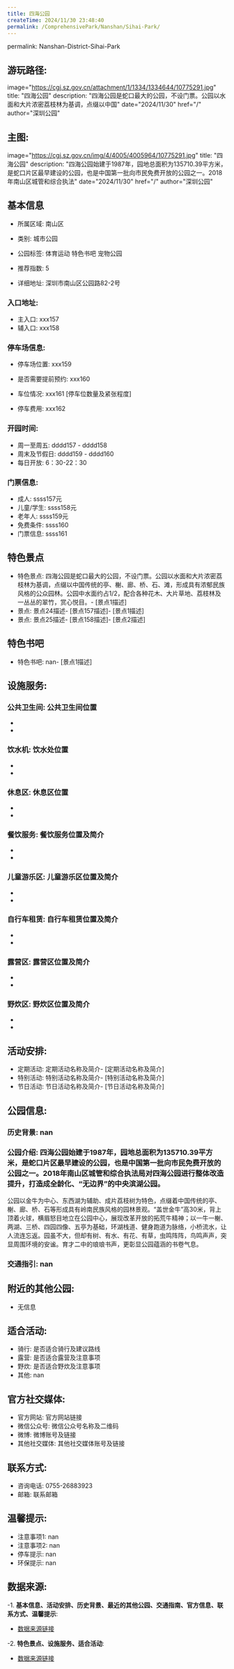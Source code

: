 ```yaml
---
title: 四海公园
createTime: 2024/11/30 23:48:40
permalink: /ComprehensivePark/Nanshan/Sihai-Park/
---
```

permalink: Nanshan-District-Sihai-Park
## 游玩路径:
image="https://cgj.sz.gov.cn/attachment/1/1334/1334644/10775291.jpg"
title: "四海公园"
description: "四海公园是蛇口最大的公园，不设门票。公园以水面和大片浓密荔枝林为基调，点缀以中国"
date="2024/11/30"
href="/"
author="深圳公园"
## 主图:
image="https://cgj.sz.gov.cn/img/4/4005/4005964/10775291.jpg"
title: "四海公园"
description: "四海公园始建于1987年，园地总面积为135710.39平方米，是蛇口片区最早建设的公园，也是中国第一批向市民免费开放的公园之一。2018年南山区城管和综合执法"
date="2024/11/30"
href="/"
author="深圳公园"
## 基本信息

- 所属区域: 南山区

- 类别: 城市公园

- 公园标签: 体育运动 特色书吧 宠物公园

- 推荐指数: 5

- 详细地址: 深圳市南山区公园路82-2号

### 入口地址:
- 主入口: xxx157
- 辅入口: xxx158
### 停车场信息:
- 停车场位置: xxx159

- 是否需要提前预约: xxx160

- 车位情况: xxx161 [停车位数量及紧张程度]

- 停车费用: xxx162

### 开园时间:
- 周一至周五: dddd157 - dddd158
- 周末及节假日: dddd159 - dddd160
- 每日开放: 6：30-22：30

### 门票信息:
- 成人: ssss157元
- 儿童/学生: ssss158元
- 老年人: ssss159元
- 免费条件: ssss160
- 门票信息: ssss161
## 特色景点
- 特色景点: 四海公园是蛇口最大的公园，不设门票。公园以水面和大片浓密荔枝林为基调，点缀以中国传统的亭、榭、廊、桥、石、滩，形成具有浓郁民族风格的公众园林。公园中水面约占1/2，配合各种花木、大片草地、荔枝林及一丛丛的翠竹，赏心悦目。- [景点1描述]
- 景点: 景点24描述- [景点157描述]- [景点1描述]
- 景点: 景点25描述- [景点158描述]- [景点2描述]
## 特色书吧
- 特色书吧: nan- [景点1描述]
## 设施服务:
### 公共卫生间: 公共卫生间位置
- 
- 
### 饮水机: 饮水处位置
- 
- 
### 休息区: 休息区位置
- 
- 
### 餐饮服务: 餐饮服务位置及简介
- 
- 
### 儿童游乐区: 儿童游乐区位置及简介
- 
- 
### 自行车租赁: 自行车租赁位置及简介
- 
- 
### 露营区: 露营区位置及简介
- 
- 
### 野炊区: 野炊区位置及简介

- 
- 
## 活动安排:
- 定期活动: 定期活动名称及简介- [定期活动名称及简介]
- 特别活动: 特别活动名称及简介- [特别活动名称及简介]
- 节日活动: 节日活动名称及简介- [节日活动名称及简介]
## 公园信息:
### 历史背景: nan
### 公园介绍: 四海公园始建于1987年，园地总面积为135710.39平方米，是蛇口片区最早建设的公园，也是中国第一批向市民免费开放的公园之一。2018年南山区城管和综合执法局对四海公园进行整体改造提升，打造成全龄化、“无边界”的中央滨湖公园。
公园以金牛为中心、东西湖为辅助、成片荔枝树为特色，点缀着中国传统的亭、榭、廊、桥、石等形成具有岭南民族风格的园林景观。“盖世金牛”高30米，背上顶着火球，横眉怒目地立在公园中心，展现改革开放的拓荒牛精神；以一牛一榭、两湖、三桥、四园四像、五亭为基础，环湖栈道、健身跑道为脉络，小桥流水，让人流连忘返。园虽不大，但却有树、有水、有花、有草，虫鸣阵阵，鸟鸣声声，突显周围环境的安谧。育才二中的琅琅书声，更彰显公园蕴涵的书卷气息。
### 交通指引: nan

## 附近的其他公园:
- 无信息

## 适合活动:
- 骑行: 是否适合骑行及建议路线
- 露营: 是否适合露营及注意事项
- 野炊: 是否适合野炊及注意事项
- 其他: nan

## 官方社交媒体:
- 官方网站: 官方网站链接
- 微信公众号: 微信公众号名称及二维码
- 微博: 微博账号及链接
- 其他社交媒体: 其他社交媒体账号及链接

## 联系方式:
- 咨询电话: 0755-26883923
- 邮箱: 联系邮箱

## 温馨提示:
- 注意事项1: nan
- 注意事项2: nan
- 停车提示: nan
- 环保提示: nan

## 数据来源:
-1. **基本信息、活动安排、历史背景、最近的其他公园、交通指南、官方信息、联系方式、温馨提示**:
- [数据来源链接](https://cgj.sz.gov.cn/xsmh/gysz/csgy/content/post_10775291.html)

-2. **特色景点、设施服务、适合活动**:
- [数据来源链接](https://cgj.sz.gov.cn/xsmh/gysz/csgy/content/post_10775291.html)

